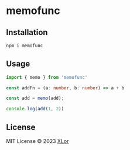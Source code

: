 # memofunc

## Installation

```bash
npm i memofunc
```

## Usage

```ts
import { memo } from 'memofunc'

const addFn = (a: number, b: number) => a + b

const add = memo(add);

console.log(add(1, 2))
```

## License

MIT License © 2023 [XLor](https://github.com/yjl9903)
